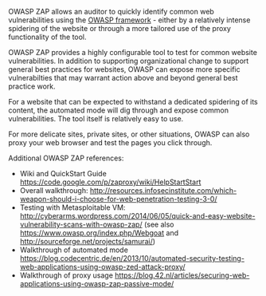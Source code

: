 OWASP ZAP allows an auditor to quickly identify common web vulnerabilities using the [OWASP framework](https://www.owasp.org/index.php/Main_Page) - either by a relatively intense spidering of the website or through a more tailored use of the proxy functionality of the tool.

OWASP ZAP provides a highly configurable tool to test for common website vulnerabilities. In addition to supporting organizational change to support general best practices for websites, OWASP can expose more specific vulnerabilties that may warrant action above and beyond general best practice work.

For a website that can be expected to withstand a dedicated spidering of its content, the automated mode will dig through and expose common vulnerabilities. The tool itself is relatively easy to use.

For more delicate sites, private sites, or other situations, OWASP can also proxy your web browser and test the pages you click through.

Additional OWASP ZAP references:

 * Wiki and QuickStart Guide https://code.google.com/p/zaproxy/wiki/HelpStartStart
 * Overall walkthrough: http://resources.infosecinstitute.com/which-weapon-should-i-choose-for-web-penetration-testing-3-0/
 * Testing with Metasploitable VM: http://cyberarms.wordpress.com/2014/06/05/quick-and-easy-website-vulnerability-scans-with-owasp-zap/ (see also https://www.owasp.org/index.php/Webgoat and http://sourceforge.net/projects/samurai/)
 * Walkthrough of automated mode https://blog.codecentric.de/en/2013/10/automated-security-testing-web-applications-using-owasp-zed-attack-proxy/
 * Walkthrough of proxy usage https://blog.42.nl/articles/securing-web-applications-using-owasp-zap-passive-mode/
